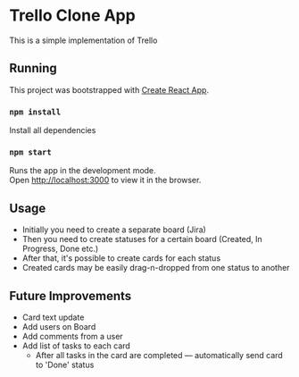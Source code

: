 # Trello Clone App
This is a simple implementation of Trello

## Running
This project was bootstrapped with [Create React App](https://github.com/facebook/create-react-app).

### `npm install`
Install all dependencies

### `npm start`
Runs the app in the development mode.\
Open [http://localhost:3000](http://localhost:3000) to view it in the browser.

## Usage
* Initially you need to create a separate board (Jira)
* Then you need to create statuses for a certain board (Created, In Progress, Done etc.)
* After that, it's possible to create cards for each status
* Created cards may be easily drag-n-dropped from one status to another

## Future Improvements
* Card text update
* Add users on Board
* Add comments from a user
* Add list of tasks to each card
    * After all tasks in the card are completed — automatically send card to 'Done' status
